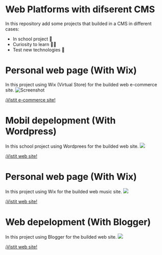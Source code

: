 # Web Platforms with difserent CMS

In this repository add some projects that builded in a CMS in different cases:

- In school project 📖
- Curiosity to learn 🙆‍♂
- Test new technologies 👀

# Personal web page (With Wix)

In this project using Wix (Virtual Store) for the builded web e-commerce site.
![Screenshot](docs/screenOne.png)

[¡Vistit e-commerce site!](https://ulisesgomez08live.wixsite.com/mitienda)

# Mobil depelopment (With Wordpress)

In this school project using Wordprees for the builded web site.
![](docs/screenTwo.png)

[¡Vistit web site!](https://desmovil.wordpress.com/inicio/?frame-nonce=99840df2cc)

# Personal web page (With Wix)

In this project using Wix for the builded web music site.
![](docs/screenThree.png)

[¡Vistit web site!](https://ulisesgomez08live.wixsite.com/webmusic)

# Web depelopment (With Blogger)

In this project using Blogger for the builded web site.
![](docs/screenFour.png)

[¡Vistit web site!](https://deswebschool.blogspot.com)
